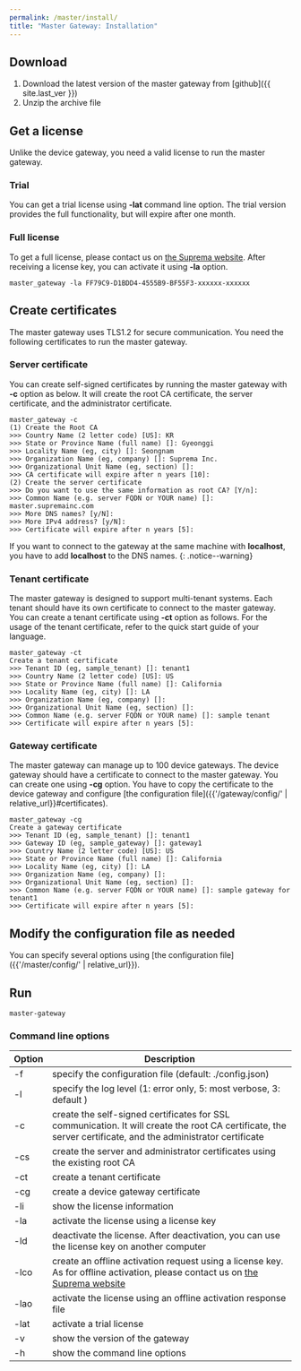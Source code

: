 ```yaml
---
permalink: /master/install/
title: "Master Gateway: Installation"
---
```


## Download

1. Download the latest version of the master gateway from [github]({{ site.last_ver }})
2. Unzip the archive file

## Get a license

Unlike the device gateway, you need a valid license to run the master gateway.

### Trial

You can get a trial license using __-lat__ command line option. The trial version provides the full functionality, but will expire after one month.

### Full license

To get a full license, please contact us on [the Suprema website](https://www.supremainc.com/). After receiving a license key, you can activate it using __-la__ option.

```
master_gateway -la FF79C9-D1BDD4-4555B9-BF55F3-xxxxxx-xxxxxx
```

## Create certificates

The master gateway uses TLS1.2 for secure communication. You need the following certificates to run the master gateway. 

### Server certificate

You can create self-signed certificates by running the master gateway with __-c__ option as below. It will create the root CA certificate, the server certificate, and the administrator certificate. 

```
master_gateway -c
(1) Create the Root CA
>>> Country Name (2 letter code) [US]: KR
>>> State or Province Name (full name) []: Gyeonggi
>>> Locality Name (eg, city) []: Seongnam
>>> Organization Name (eg, company) []: Suprema Inc.
>>> Organizational Unit Name (eg, section) []:
>>> CA certificate will expire after n years [10]:
(2) Create the server certificate
>>> Do you want to use the same information as root CA? [Y/n]:
>>> Common Name (e.g. server FQDN or YOUR name) []: master.supremainc.com
>>> More DNS names? [y/N]:
>>> More IPv4 address? [y/N]:
>>> Certificate will expire after n years [5]:
```

If you want to connect to the gateway at the same machine with __localhost__, you have to add __localhost__ to the DNS names.
{: .notice--warning}


### Tenant certificate

The master gateway is designed to support multi-tenant systems. Each tenant should have its own certificate to connect to the master gateway. You can create a tenant certificate using __-ct__ option as follows. For the usage of the tenant certificate, refer to the quick start guide of your language. 

```
master_gateway -ct
Create a tenant certificate
>>> Tenant ID (eg, sample_tenant) []: tenant1
>>> Country Name (2 letter code) [US]: US
>>> State or Province Name (full name) []: California
>>> Locality Name (eg, city) []: LA
>>> Organization Name (eg, company) []:
>>> Organizational Unit Name (eg, section) []:
>>> Common Name (e.g. server FQDN or YOUR name) []: sample tenant
>>> Certificate will expire after n years [5]:
```

### Gateway certificate

The master gateway can manage up to 100 device gateways. The device gateway should have a certificate to connect to the master gateway. You can create one using __-cg__ option. You have to copy the certificate to the device gateway and configure [the configuration file]({{'/gateway/config/' | relative_url}}#certificates).

```
master_gateway -cg
Create a gateway certificate
>>> Tenant ID (eg, sample_tenant) []: tenant1
>>> Gateway ID (eg, sample_gateway) []: gateway1
>>> Country Name (2 letter code) [US]: US
>>> State or Province Name (full name) []: California
>>> Locality Name (eg, city) []: LA
>>> Organization Name (eg, company) []:
>>> Organizational Unit Name (eg, section) []:
>>> Common Name (e.g. server FQDN or YOUR name) []: sample gateway for tenant1
>>> Certificate will expire after n years [5]:
```

## Modify the configuration file as needed

You can specify several options using [the configuration file]({{'/master/config/' | relative_url}}).  

## Run

```
master-gateway
```

### Command line options

| Option | Description |
| ------ | ----------- |
| -f     | specify the configuration file (default: ./config.json) |
| -l     | specify the log level (1: error only, 5: most verbose, 3: default ) |
| -c     | create the self-signed certificates for SSL communication. It will create the root CA certificate, the server certificate, and the administrator certificate | 
| -cs    | create the server and administrator certificates using the existing root CA | 
| -ct    | create a tenant certificate | 
| -cg    | create a device gateway certificate | 
| -li    | show the license information | 
| -la    | activate the license using a license key | 
| -ld    | deactivate the license. After deactivation, you can use the license key on another computer |
| -lco   | create an offline activation request using a license key. As for offline activation, please contact us on [the Suprema website](https://www.supremainc.com/) |
| -lao   | activate the license using an offline activation response file |
| -lat   | activate a trial license | 
| -v     | show the version of the gateway |
| -h     | show the command line options | 